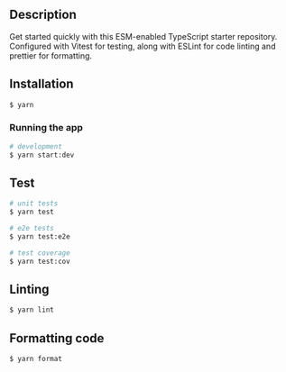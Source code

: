 ## Description

Get started quickly with this ESM-enabled TypeScript starter repository. Configured with Vitest for testing, along with ESLint for code linting and prettier for formatting.

## Installation

```bash
$ yarn
```

### Running the app

```bash
# development
$ yarn start:dev
```

## Test

```bash
# unit tests
$ yarn test

# e2e tests
$ yarn test:e2e

# test coverage
$ yarn test:cov
```

## Linting

```bash
$ yarn lint
```

## Formatting code

```bash
$ yarn format
```
